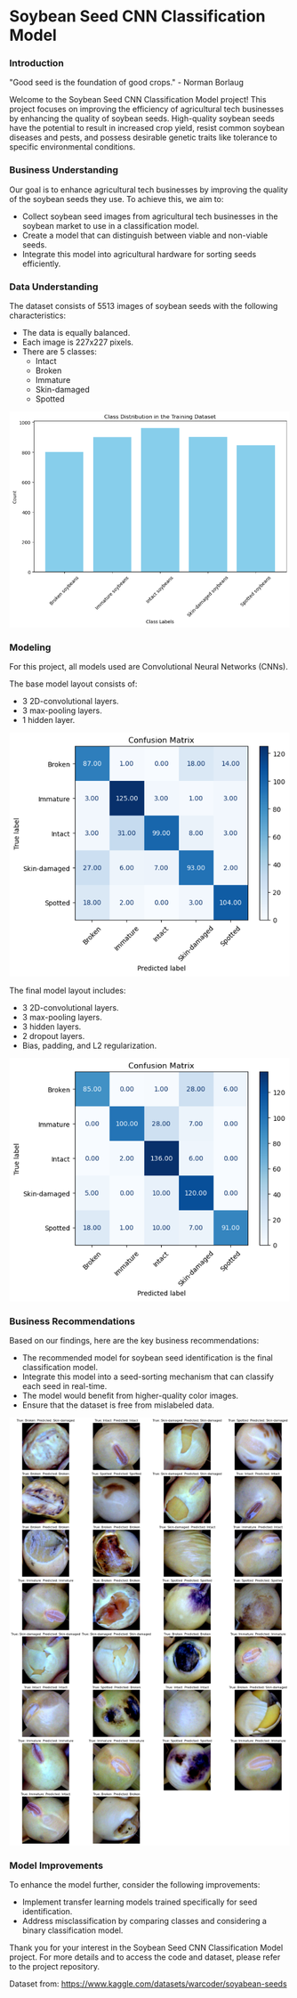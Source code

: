 # Soybean Seed CNN Classification Model

### Introduction
"Good seed is the foundation of good crops." - Norman Borlaug

Welcome to the Soybean Seed CNN Classification Model project! This project focuses on improving the efficiency of agricultural tech businesses by enhancing the quality of soybean seeds. High-quality soybean seeds have the potential to result in increased crop yield, resist common soybean diseases and pests, and possess desirable genetic traits like tolerance to specific environmental conditions.

### Business Understanding
Our goal is to enhance agricultural tech businesses by improving the quality of the soybean seeds they use. To achieve this, we aim to:

- Collect soybean seed images from agricultural tech businesses in the soybean market to use in a classification model.
- Create a model that can distinguish between viable and non-viable seeds.
- Integrate this model into agricultural hardware for sorting seeds efficiently.

### Data Understanding
The dataset consists of 5513 images of soybean seeds with the following characteristics:

- The data is equally balanced.
- Each image is 227x227 pixels.
- There are 5 classes:
    - Intact
    - Broken
    - Immature
    - Skin-damaged
    - Spotted

![class_dist](https://github.com/jacobserfaty/Soybean-Classification-Model/blob/main/images/class_dist.png)

### Modeling
For this project, all models used are Convolutional Neural Networks (CNNs). 

The base model layout consists of:
- 3 2D-convolutional layers.
- 3 max-pooling layers.
- 1 hidden layer.

![confusion1](https://github.com/jacobserfaty/Soybean-Classification-Model/blob/main/images/confusion1.png)

The final model layout includes:
- 3 2D-convolutional layers.
- 3 max-pooling layers.
- 3 hidden layers.
- 2 dropout layers.
- Bias, padding, and L2 regularization.

![confusion4](https://github.com/jacobserfaty/Soybean-Classification-Model/blob/main/images/confusion4.png)

### Business Recommendations
Based on our findings, here are the key business recommendations:

- The recommended model for soybean seed identification is the final classification model.
- Integrate this model into a seed-sorting mechanism that can classify each seed in real-time.
- The model would benefit from higher-quality color images.
- Ensure that the dataset is free from mislabeled data.

![seeds](https://github.com/jacobserfaty/Soybean-Classification-Model/blob/main/images/seeds.png)

### Model Improvements
To enhance the model further, consider the following improvements:

- Implement transfer learning models trained specifically for seed identification.
- Address misclassification by comparing classes and considering a binary classification model.
  
Thank you for your interest in the Soybean Seed CNN Classification Model project. For more details and to access the code and dataset, please refer to the project repository.

Dataset from: https://www.kaggle.com/datasets/warcoder/soyabean-seeds
